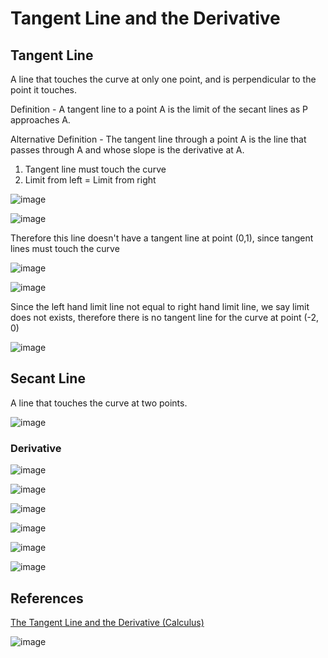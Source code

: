 # Tangent Line and the Derivative

## Tangent Line

A line that touches the curve at only one point, and is perpendicular to the point it touches.

Definition - A tangent line to a point A is the limit of the secant lines as P approaches A.

Alternative Definition - The tangent line through a point A is the line that passes through A and whose slope is the derivative at A.

1. Tangent line must touch the curve
2. Limit from left = Limit from right

![image](../../media/Tangent-Line-and-the-Derivative-image1.jpg)

![image](../../media/Tangent-Line-and-the-Derivative-image2.jpg)

Therefore this line doesn't have a tangent line at point (0,1), since tangent lines must touch the curve

![image](../../media/Tangent-Line-and-the-Derivative-image3.jpg)

![image](../../media/Tangent-Line-and-the-Derivative-image4.jpg)

Since the left hand limit line not equal to right hand limit line, we say limit does not exists, therefore there is no tangent line for the curve at point (-2, 0)

![image](../../media/Tangent-Line-and-the-Derivative-image5.jpg)

## Secant Line

A line that touches the curve at two points.

![image](../../media/Tangent-Line-and-the-Derivative-image6.jpg)

### Derivative

![image](../../media/Tangent-Line-and-the-Derivative-image7.jpg)

![image](../../media/Tangent-Line-and-the-Derivative-image8.jpg)

![image](../../media/Tangent-Line-and-the-Derivative-image9.jpg)

![image](../../media/Tangent-Line-and-the-Derivative-image10.jpg)

![image](../../media/Tangent-Line-and-the-Derivative-image11.jpg)

![image](../../media/Tangent-Line-and-the-Derivative-image12.jpg)

## References

[The Tangent Line and the Derivative (Calculus)](https://www.youtube.com/watch?v=O_cwTAfjgAQ)

![image](../../media/Tangent-Line-and-the-Derivative-image13.jpg)
